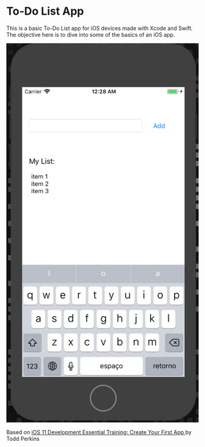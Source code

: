 # To-Do List App

This is a basic To-Do List app for iOS devices made with Xcode and Swift.
The objective here is to dive into some of the basics of an iOS app.

![app main screen](screenshot-todo.png)

Based on [iOS 11 Development Essential Training: Create Your First App
](https://www.linkedin.com/learning/ios-11-development-essential-training-create-your-first-app) by Todd Perkins

